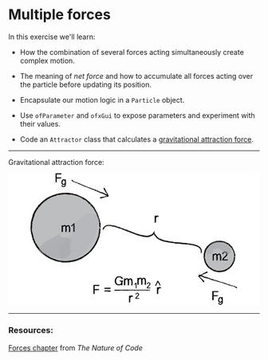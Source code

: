 # Multiple forces

In this exercise we'll learn:

- How the combination of several forces acting simultaneously create complex motion.

- The meaning of *net force* and how to accumulate all forces acting over the particle before updating its position.

- Encapsulate our motion logic in a ```Particle``` object.

- Use ```ofParameter``` and ```ofxGui``` to expose parameters and experiment with their values.

- Code an ```Attractor``` class that calculates a [gravitational attraction force](https://natureofcode.com/book/chapter-2-forces/#chapter02_section9).

---

Gravitational attraction force:

![gravitational attraction](gravitational_attraction.png)

---

### Resources:

[Forces chapter](https://natureofcode.com/book/chapter-2-forces/) from *The Nature of Code*
